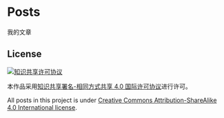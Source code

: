# Posts
我的文章
## License
<a rel="license" href="http://creativecommons.org/licenses/by-sa/4.0/"><img alt="知识共享许可协议" style="border-width:0" src="https://licensebuttons.net/l/by-sa/3.0/88x31.png" /></a>

本作品采用[知识共享署名-相同方式共享 4.0 国际许可协议][license]进行许可。

All posts in this project is under [Creative Commons Attribution-ShareAlike 4.0 International license](http://creativecommons.org/licenses/by-sa/4.0/).

[license]: http://creativecommons.org/licenses/by-sa/4.0/